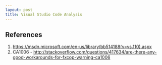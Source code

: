 ```yaml
---
layout: post
title: Visual Studio Code Analysis
---
```


## References
1. https://msdn.microsoft.com/en-us/library/bb514188(v=vs.110).aspx
2. CA1006 - http://stackoverflow.com/questions/417634/are-there-any-good-workarounds-for-fxcop-warning-ca1006